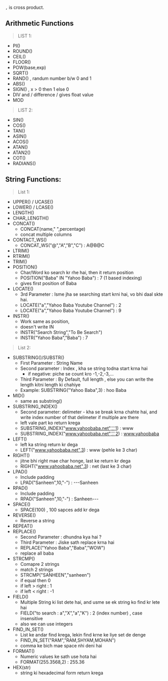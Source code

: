 `,` is cross product.

## Arithmetic Functions

> LIST 1:

- PI()
- ROUND()
- CEIL()
- FLOOR()
- POW(base,exp)
- SQRT()
- RAND() , randum number b/w 0 and 1
- ABS()
- SIGN() , x > 0 then 1 else 0 
- DIV and / difference / gives float value
- MOD

> LIST 2:

- SIN()
- COS()
- TAN()
- ASIN()
- ACOS()
- ATAN()
- ATAN2()
- COT()
- RADIANS()

## String Functions:

> List 1:

- UPPER() / UCASE()
- LOWER() / LCASE()
- LENGTH()
- CHAR_LENGTH()
- CONCAT()
     - CONCAT(name," ",percentage)
     - concat multiple columns
- CONTACT_WS()
    - CONCAT_WS("@","A","B","C") : A@B@C
- LTRIM()
- RTRIM()
- TRIM()
- POSITION()
    - Char/Word ko search kr rhe hai, then it return position
    - POSITION("Baba" IN "Yahoo Baba") : 7 (1 based indexing)
    - gives first position of Baba
- LOCATE()
    - 3rd Parameter : Isme jha se searching start krni hai, vo bhi daal skte hai.
    - LOCATE("a","Yahoo Baba Youtube Channel") : 2
    - LOCATE("a","Yahoo Baba Youtube Channel") : 9
- INSTR()
    - Work same as position,
    - doesn't write IN
    - INSTR("Search String","To Be Search")
    - INSTR("Yahoo Baba","Baba") : 7


> List 2:

- SUBSTRING()/SUBSTR()
    - First Parameter : String Name
    - Second parameter : Index , kha se string todna start krna hai
        - if negative: piche se count kro -1,-2,-3,...
    - Third Parameter : By Default, full length , else you can write the length kitni length ki chahiye
    - Example: SUBSTRING("Yahoo Baba",3) : hoo Baba
- MID()
    - same as substring()
- SUBSTRING_INDEX()
    - Second parameter: delimeter - kha se break krna chahte hai, and write index number of that delimeter if multiple are there
    - left vale part ko return krega
    - SUBSTRING_INDEX("www.yahoobaba.net",'.',1) : www
    - SUBSTRING_INDEX("www.yahoobaba.net",'.',2) : www.yahoobaba
- LEFT()
    - left ka string return kr dega
    - LEFT("www.yahoobaba.net",3) : www (pehle ke 3 char)
- RIGHT()
    - jitne bhi right mae char honge, last ke return kr dega
    - RIGHT("www.yahoobaba.net",3) : net (last ke 3 char)
- LPAD()
    - Include padding 
    - LPAD("Sanheen",10,"-") : ---Sanheen 
- RPAD()
    - Include padding
    - RPAD("Sanheen",10,"-") : Sanheen--- 
- SPACE()
    - SPACE(100) , 100 sapces add kr dega
- REVERSE()
    - Reverse a string
- REPEAT()
- REPLACE()
    - Second Parameter : dhundna kya hai ?
    - Third Parameter : Jiske sath replace krna hai
    - REPLACE("Yahoo Baba","Baba","WOW")
    - replace all baba
- STRCMP()
    - Comapre 2 strings
    - match 2 strings
    - STRCMP("SANHEEN","sanheen")
    - if equal then 0
    - if left > right : 1
    - if left < right : -1
- FIELD()
    - Multiple String ki list dete hai, and usme se ek string ko find kr lete hai
    - FIELD("to search : a","X","a","K") : 2 (index number) , case insensitive
    - also we can use integers
- FIND_IN_SET()
    - List ke andar find krega, lekin find krne ke liye set de denge
    - FIND_IN_SET("RAM","RAM,SHYAM,MOHAN") 
    - comma ke bich mae space nhi deni hai
- FORMAT()
    - Numeric values ke sath use hota hai
    - FORMAT(255.3568,2) : 255.36
- HEX(str)
    - string ki hexadecimal form return krega
















